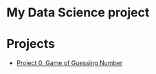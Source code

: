 # My Data Science project

# Projects

* [Project 0. Game of Guessing Number](https://github.com/Tsohuwaz/data_science/blob/main/project_0)

